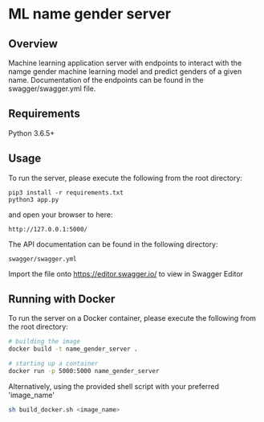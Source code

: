 # ML name gender server

## Overview
Machine learning application server with endpoints to interact with the namge gender machine learning model and predict genders of a given name. Documentation of the endpoints can be found in the swagger/swagger.yml file.

## Requirements
Python 3.6.5+

## Usage
To run the server, please execute the following from the root directory:

```
pip3 install -r requirements.txt
python3 app.py
```

and open your browser to here:

```
http://127.0.0.1:5000/
```

The API documentation can be found in the following directory:
```
swagger/swagger.yml
```
Import the file onto https://editor.swagger.io/ to view in Swagger Editor

## Running with Docker

To run the server on a Docker container, please execute the following from the root directory:

```bash
# building the image
docker build -t name_gender_server .

# starting up a container
docker run -p 5000:5000 name_gender_server
```

Alternatively, using the provided shell script with your preferred 'image_name'

```bash
sh build_docker.sh <image_name>
```
